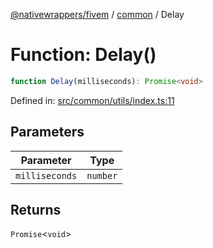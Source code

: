 [@nativewrappers/fivem](../../README.md) / [common](../README.md) / Delay

# Function: Delay()

```ts
function Delay(milliseconds): Promise<void>
```

Defined in: [src/common/utils/index.ts:11](https://github.com/nativewrappers/nativewrappers/blob/0bf5a50fdb39736240229f922b5089be4fd3a85c/src/common/utils/index.ts#L11)

## Parameters

| Parameter | Type |
| ------ | ------ |
| `milliseconds` | `number` |

## Returns

`Promise`\<`void`\>

